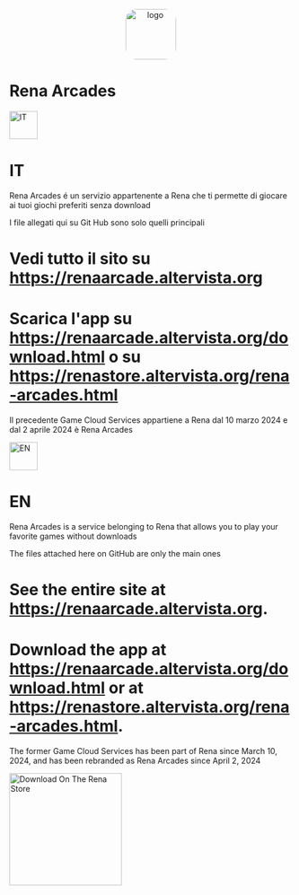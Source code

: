 <p align="center">
  <img src="https://renaarcade.altervista.org/logo.png" alt="logo" width="90" style="border-radius: 20px;">
</p>

# Rena Arcades

<img src="https://renaarcade.altervista.org/flagit.png" alt="IT" width="50"> 

# IT

Rena Arcades é un servizio appartenente a Rena che ti permette di giocare ai tuoi giochi preferiti senza download

I file allegati qui su Git Hub sono solo quelli principali

# Vedi tutto il sito su https://renaarcade.altervista.org
# Scarica l'app su https://renaarcade.altervista.org/download.html o su https://renastore.altervista.org/rena-arcades.html

Il precedente Game Cloud Services appartiene a Rena dal 10 marzo 2024 e dal 2 aprile 2024 è Rena Arcades

<img src="https://renaarcade.altervista.org/flagen.png" alt="EN" width="50"> 

# EN

Rena Arcades is a service belonging to Rena that allows you to play your favorite games without downloads

The files attached here on GitHub are only the main ones

# See the entire site at https://renaarcade.altervista.org.
# Download the app at https://renaarcade.altervista.org/download.html or at https://renastore.altervista.org/rena-arcades.html.

The former Game Cloud Services has been part of Rena since March 10, 2024, and has been rebranded as Rena Arcades since April 2, 2024

<a href="https://renastore.altervista.org/rena-arcades.html">
    <img src="https://renadeveloper.altervista.org/downloadrs.png" alt="Download On The Rena Store" width="200">
</a>
